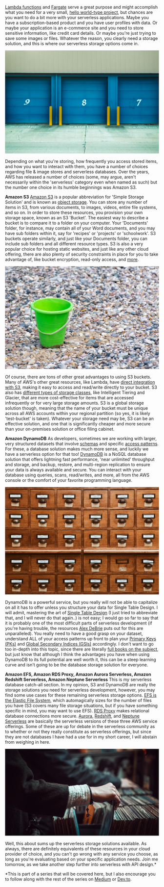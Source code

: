 [Lambda functions](https://aws.amazon.com/lambda/) and [Fargate](https://aws.amazon.com/fargate/) serve a great purpose and might accomplish what you need for a very small, [hello world-type project](https://aws.amazon.com/getting-started/hands-on/run-serverless-code/), but chances are you want to do a bit more with your serverless applications. Maybe you have a subscription-based product and you have user profiles with data. Or maybe your application is an e-commerce site and you need to store sensitive information, like credit card details. Or maybe you're just trying to save some images or files. Whatever the reason, you clearly need a storage solution, and this is where our serverless storage options come in.

![Storage Solutions for every need! Image via Unsplash.](images/day72-1.jpg)

Depending on what you're storing, how frequently you access stored items, and how you want to interact with them, you have a number of choices regarding file & image stores and serverless databases. Over the years, AWS has released a number of choices (some, may argue, aren't necessarily within the 'serverless' category even when named as such) but the number one choice in its humble beginnings was Amazon S3.

**Amazon S3**
[Amazon S3](https://aws.amazon.com/s3/) is a popular abbreviation for 'Simple Storage Solution' and is known as [object storage](https://aws.amazon.com/what-is/object-storage/). You can store any number of items in S3, from various documents, to images, videos, entire file systems, and so on. In order to store these resources, you provision your own storage space, known as an S3 'Bucket'. The easiest way to describe a bucket is to compare it to a folder on your computer. Your 'Documents' folder, for instance, may contain all of your Word documents, and you may have sub folders within it, say for 'recipes' or 'projects' or 'schoolwork'. S3 buckets operate similarly, and just like your Documents folder, you can include sub folders and all different resource types. S3 is also a very popular choice for hosting static websites, and just like any other cloud offering, there are also plenty of security constraints in place for you to take advantage of, like bucket encryption, read-only access, and [more](https://aws.amazon.com/s3/security/).


![S3 Buckets are an example of an object storage solution. Image via Unsplash.](images/day72-2.jpg)

Of course, there are tons of other great advantages to using S3 buckets. Many of AWS's other great resources, like Lambda, have [direct integration with S3](https://docs.aws.amazon.com/lambda/latest/dg/with-s3-example.html), making it easy to access and read/write directly to your bucket. S3 also has [different types of storage classes](https://aws.amazon.com/s3/storage-classes/), like Intelligent Tiering and Glacier, that are more cost-effective for items that are accessed infrequently or for very large storage amounts. S3 is a global storage solution though, meaning that the name of your bucket must be unique across all AWS accounts within your regional partition (so yes, it is likely 'test-bucket' is taken). Whatever your storage need may be, S3 can be an effective solution, and one that is significantly cheaper and more secure than your on-premises solution or office filing cabinet.

**Amazon DynamoDB**
As developers, sometimes we are working with larger, very structured datasets that involve [schemas](https://www.ibm.com/topics/database-schema) and specific [access patterns](https://docs.aws.amazon.com/prescriptive-guidance/latest/dynamodb-data-modeling/step3.html). For these, a database solution makes much more sense, and luckily we have a serverless option for that too! [DynamoDB](https://aws.amazon.com/dynamodb/) is a NoSQL database solution that offers lightning fast performance, 'near unlimited' throughput and storage, and backup, restore, and multi-region replication to ensure your data is always available and secure. You can interact with your database using queries, scans, read/writes, and more, all from the AWS console or the comfort of your favorite programming language.


![Sort of like the Dewey Decimal System, Single Table Design with DynamoDB allows you to store and 'catalog' all different types of data you may need to collect. Image via Unsplash.](images/day72-3.jpg)

DynamoDB is a powerful service, but you really will not be able to capitalize on all it has to offer unless you structure your data for Single Table Design. I will admit, mastering the art of [Single Table Design](https://aws.amazon.com/blogs/compute/creating-a-single-table-design-with-amazon-dynamodb/) (I just tried to abbreviate that, and I will never do that again..) is not easy; I would go so far to say that it is probably one of the most difficult parts of serverless development (if you're having trouble, the resources [Alex DeBrie](https://aws.amazon.com/blogs/compute/creating-a-single-table-design-with-amazon-dynamodb/) puts out for this are unparalleled). You really need to have a good grasp on your dataset, understand ALL of your access patterns up front to plan your [Primary Keys (PKs)](https://aws.amazon.com/premiumsupport/knowledge-center/primary-key-dynamodb-table/) and [Global Secondary Indices (GSIs)](
https://docs.aws.amazon.com/amazondynamodb/latest/developerguide/GSI.html) accordingly. I don't want to go too in-depth into this topic, since there are literally [full books on the subject](https://www.dynamodbbook.com/), but just know that although I think the advantages you have when using DynamoDB to its full potential are well worth it, this can be a steep learning curve and isn't going to be the database storage solution for everyone.

**Amazon EFS, Amazon RDS Proxy, Amazon Aurora Serverless, Amazon Redshift Serverless, Amazon Neptune Serverless**
This is my serverless database catch-all section. In my opinion, S3 and DynamoDB are really the storage solutions you need for serverless development, however, you may find some use cases for these remaining serverless storage options. [EFS is the Elastic File System](https://aws.amazon.com/efs/), which automagically sizes for the number of files you have (S3 covers many file storage situations, but if you have something specific in mind, you may want to use EFS). [RDS Proxy](https://aws.amazon.com/rds/proxy/) makes relational database connections more secure. [Aurora](https://aws.amazon.com/rds/aurora/serverless/), [Redshift](https://aws.amazon.com/redshift/redshift-serverless/), and [Neptune Serverless](https://aws.amazon.com/neptune/serverless/) are basically the serverless versions of these three AWS service offerings. Some of these are up for debate in the serverless community as to whether  or not they really constitute as serverless offerings, but since they are not databases I have had a use for in my short career, I will abstain from weighing in here.

![Keep your files safe and secure with any number of serverless file storage options, like EFS. Image via Unsplash.](images/day72-4.jpg)

Well, this about sums up the serverless storage solutions available. As always, there are definitely equivalents of these resources in your cloud provider of choice, and you can't go wrong with any service you choose, as long as you're evaluating based on your specific application needs. Join me tomorrow, as we take another step further into serverless with API design.*

*This is part of a series that will be covered here, but I also encourage you to follow along with the rest of the series on [Medium](https://kristiperreault.medium.com/serverless-storage-4b7974683d3d) or [Dev.to](https://dev.to/aws-heroes/serverless-storage-50i3).
